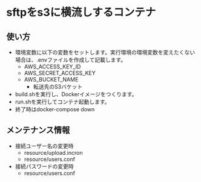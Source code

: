 # sftpをs3に横流しするコンテナ

## 使い方
- 環境変数に以下の変数をセットします。実行環境の環境変数を変えたくない場合は、.envファイルを作成して記載します。
  - AWS_ACCESS_KEY_ID
  - AWS_SECRET_ACCESS_KEY
  - AWS_BUCKET_NAME
    - 転送先のS3バケット
- build.shを実行し、Dockerイメージをつくります。
- run.shを実行してコンテナ起動します。
- 終了時はdocker-compose down

## メンテナンス情報
- 接続ユーザー名の変更時
  - resource/upload.incron
  - resource/users.conf
- 接続パスワードの変更時
  - resource/users.conf
